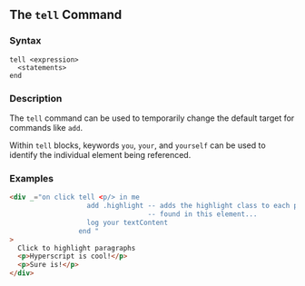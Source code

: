 
## The `tell` Command

### Syntax

```ebnf
tell <expression>
  <statements>
end
```

### Description

The `tell` command can be used to temporarily change the default target for commands like `add`.

Within `tell` blocks, keywords `you`, `your`, and `yourself` can be used to identify the individual element being referenced.

### Examples

```html
<div _="on click tell <p/> in me
                   add .highlight -- adds the highlight class to each p
                                  -- found in this element...
                   log your textContent
                 end "
>
  Click to highlight paragraphs
  <p>Hyperscript is cool!</p>
  <p>Sure is!</p>
</div>
```
